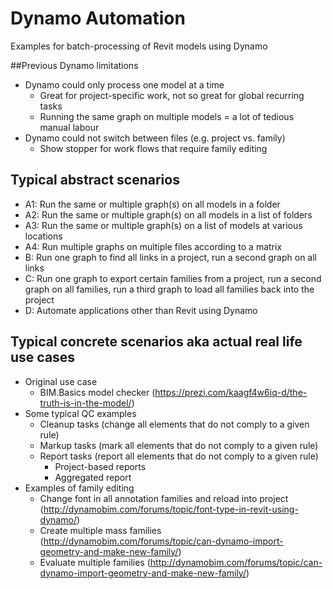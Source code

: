 # Dynamo Automation
Examples for batch-processing of Revit models using Dynamo

##Previous Dynamo limitations
- Dynamo could only process one model at a time
    - Great for project-specific work, not so great for global recurring tasks
    - Running the same graph on multiple models = a lot of tedious manual labour
- Dynamo could not switch between files (e.g. project vs. family)
    - Show stopper for work flows that require family editing 

## Typical abstract scenarios
- A1: Run the same or multiple graph(s) on all models in a folder
- A2: Run the same or multiple graph(s) on all models in a list of folders
- A3: Run the same or multiple graph(s) on a list of models at various locations
- A4: Run multiple graphs on multiple files according to a matrix
- B: Run one graph to find all links in a project, run a second graph on all links
- C: Run one graph to export certain families from a project, run a second graph on all families, run a third graph to load all families back into the project
- D: Automate applications other than Revit using Dynamo

## Typical concrete scenarios aka actual real life use cases
- Original use case
    - BIM.Basics model checker (https://prezi.com/kaagf4w6iq-d/the-truth-is-in-the-model/)
- Some typical QC examples
    - Cleanup tasks (change all elements that do not comply to a given rule)
    - Markup tasks (mark all elements that do not comply to a given rule)
    - Report tasks (report all elements that do not comply to a given rule)
        - Project-based reports
        - Aggregated report
- Examples of family editing
    - Change font in all annotation families and reload into project (http://dynamobim.com/forums/topic/font-type-in-revit-using-dynamo/) 
    - Create multiple mass families (http://dynamobim.com/forums/topic/can-dynamo-import-geometry-and-make-new-family/) 
    - Evaluate multiple families (http://dynamobim.com/forums/topic/can-dynamo-import-geometry-and-make-new-family/) 
